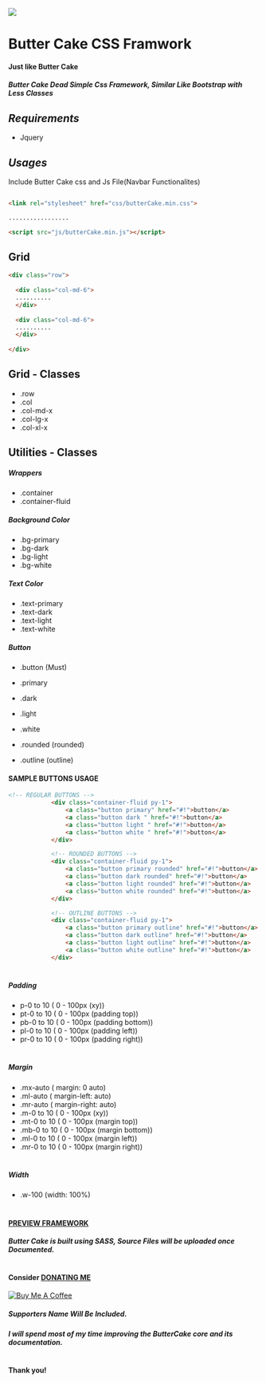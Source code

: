 ![](https://sites.himasrafeek.com/butterCake/Hero-1.jpeg)

Butter Cake CSS Framwork
========================

#### Just like Butter Cake

##### _Butter Cake Dead Simple Css Framework, Similar Like Bootstrap with Less Classes_


## _Requirements_
  - Jquery



## _Usages_


Include Butter Cake css and Js File(Navbar Functionalites)
```html

<link rel="stylesheet" href="css/butterCake.min.css">

.................

<script src="js/butterCake.min.js"></script>
```


## Grid
```html
<div class="row"> 
  
  <div class="col-md-6">
  ..........
  </div>
  
  <div class="col-md-6">
  ..........
  </div>
  
</div>

```

## Grid - Classes
- .row
- .col
- .col-md-x
- .col-lg-x
- .col-xl-x

## Utilities - Classes

##### Wrappers
- .container
- .container-fluid

##### Background Color
- .bg-primary
- .bg-dark
- .bg-light
- .bg-white


##### Text Color
- .text-primary
- .text-dark
- .text-light
- .text-white


##### Button
- .button (Must)
- .primary
- .dark
- .light
- .white

- .rounded (rounded)
- .outline (outline)

#### SAMPLE BUTTONS USAGE
```html
<!-- REGULAR BUTTONS -->
            <div class="container-fluid py-1">
                <a class="button primary" href="#!">button</a>
                <a class="button dark " href="#!">button</a>
                <a class="button light " href="#!">button</a>
                <a class="button white " href="#!">button</a>
            </div>

            <!-- ROUNDED BUTTONS -->
            <div class="container-fluid py-1">
                <a class="button primary rounded" href="#!">button</a>
                <a class="button dark rounded" href="#!">button</a>
                <a class="button light rounded" href="#!">button</a>
                <a class="button white rounded" href="#!">button</a>
            </div>

            <!-- OUTLINE BUTTONS -->
            <div class="container-fluid py-1">
                <a class="button primary outline" href="#!">button</a>
                <a class="button dark outline" href="#!">button</a>
                <a class="button light outline" href="#!">button</a>
                <a class="button white outline" href="#!">button</a>
            </div>
```


#
##### Padding
- p-0 to 10    ( 0 - 100px (xy))
- pt-0 to 10   ( 0 - 100px (padding top))
- pb-0 to 10   ( 0 - 100px (padding bottom))
- pl-0 to 10   ( 0 - 100px (padding left))
- pr-0 to 10   ( 0 - 100px (padding right))

#
##### Margin
- .mx-auto     ( margin: 0 auto)
- .ml-auto     ( margin-left: auto)
- .mr-auto     ( margin-right: auto)
- .m-0 to 10   ( 0 - 100px (xy))
- .mt-0 to 10  ( 0 - 100px (margin top))
- .mb-0 to 10  ( 0 - 100px (margin bottom))
- .ml-0 to 10  ( 0 - 100px (margin left))
- .mr-0 to 10  ( 0 - 100px (margin right))

#
##### Width
- .w-100 (width: 100%)


#
####  [PREVIEW FRAMEWORK](https://himasrafeek.github.io/butterCake/)
##### Butter Cake is built using SASS, Source Files will be uploaded once Documented.

#
#### Consider  [DONATING ME](http://bit.ly/butterCake)
[![Buy Me A Coffee](https://www.buymeacoffee.com/assets/img/custom_images/orange_img.png)](https://www.buymeacoffee.com/himasrafeek)
##### Supporters Name Will Be Included.

##### I will spend most of my time improving the ButterCake core and its documentation.

#
**Thank you!**
